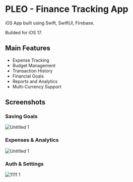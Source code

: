 # PLEO - Finance Tracking App

iOS App built using Swift, SwiftUI, Firebase.

Builded for iOS 17.

## Main Features

- Expense Tracking
- Budget Management
- Transaction History
- Financial Goals
- Reports and Analytics
- Multi-Currency Support


## Screenshots

### Saving Goals


![Untitled 1](https://github.com/VinterMarco/Pleo/assets/95470600/fdf13f4c-35d1-4eef-8159-c1695cdef5ef)


### Expenses & Analytics


![Untitled 1](https://github.com/VinterMarco/Pleo/assets/95470600/ebf766c9-ea66-45d3-bf41-3ac2aedefb06)


### Auth & Settings
![1111 1](https://github.com/VinterMarco/Pleo/assets/95470600/0d87b99b-dd7e-4013-9c62-c5fe86bb3cdf)



